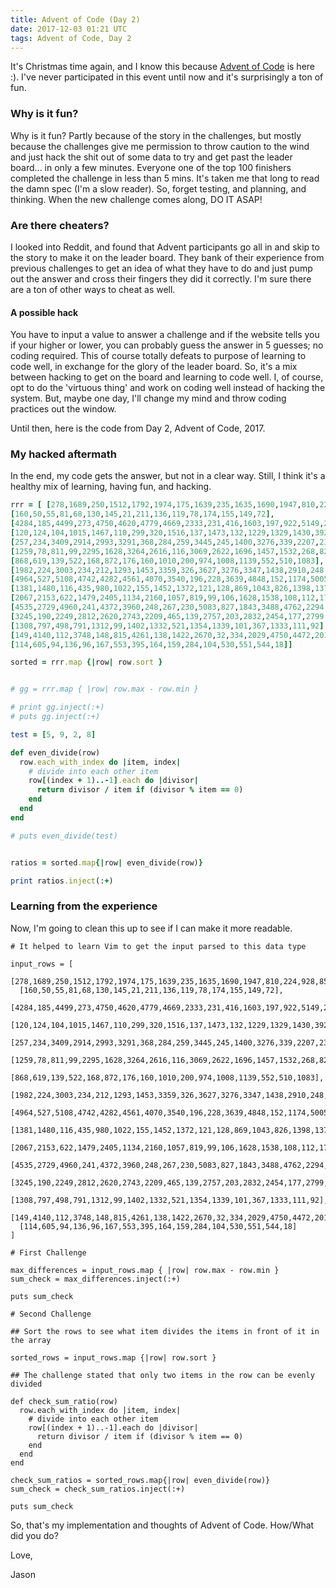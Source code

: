 ```yaml
---
title: Advent of Code (Day 2)
date: 2017-12-03 01:21 UTC
tags: Advent of Code, Day 2
---
```


It's Christmas time again, and I know this because [Advent of
Code](https://adventofcode.com/) is here :).  I've never participated in this
event until now and it's surprisingly a ton of fun.

### Why is it fun?

Why is it fun? Partly because of the story in the challenges, but mostly because
the challenges give me permission to throw caution to the wind and just hack the
shit out of some data to try and get past the leader board... in only a few
minutes. Everyone one of the top 100 finishers completed the challenge in less
than 5 mins.  It's taken me that long to read the damn spec (I'm a slow reader).
So, forget testing, and planning, and thinking.  When the new challenge comes
along, DO IT ASAP!

### Are there cheaters?

I looked into Reddit, and found that Advent participants go all in and skip to
the story to make it on the leader board.  They bank of their experience from
previous challenges to get an idea of what they have to do and just pump out the
answer and cross their fingers they did it correctly.  I'm sure there are a ton
of other ways to cheat as well.

#### A possible hack

You have to input a value to answer a challenge and if the website tells you if
your higher or lower, you can probably guess the answer in 5 guesses; no coding
required.  This of course totally defeats to purpose of learning to code well,
in exchange for the glory of the leader board. So, it's a mix between hacking to
get on the board and learning to code well.  I, of course, opt to do the
'virtuous thing' and work on coding well instead of hacking the system.  But,
maybe one day, I'll change my mind and throw coding practices out the window.

Until then, here is the code from Day 2, Advent of Code, 2017.

### My hacked aftermath

In the end, my code gets the answer, but not in a clear way.  Still, I think
it's a healthy mix of learning, having fun, and hacking.

~~~ ruby
rrr = [ [278,1689,250,1512,1792,1974,175,1639,235,1635,1690,1947,810,224,928,859],
[160,50,55,81,68,130,145,21,211,136,119,78,174,155,149,72],
[4284,185,4499,273,4750,4620,4779,4669,2333,231,416,1603,197,922,5149,2993],
[120,124,104,1015,1467,110,299,320,1516,137,1473,132,1229,1329,1430,392],
[257,234,3409,2914,2993,3291,368,284,259,3445,245,1400,3276,339,2207,233],
[1259,78,811,99,2295,1628,3264,2616,116,3069,2622,1696,1457,1532,268,82],
[868,619,139,522,168,872,176,160,1010,200,974,1008,1139,552,510,1083],
[1982,224,3003,234,212,1293,1453,3359,326,3627,3276,3347,1438,2910,248,2512],
[4964,527,5108,4742,4282,4561,4070,3540,196,228,3639,4848,152,1174,5005,202],
[1381,1480,116,435,980,1022,155,1452,1372,121,128,869,1043,826,1398,137],
[2067,2153,622,1479,2405,1134,2160,1057,819,99,106,1628,1538,108,112,1732],
[4535,2729,4960,241,4372,3960,248,267,230,5083,827,1843,3488,4762,2294,3932],
[3245,190,2249,2812,2620,2743,2209,465,139,2757,203,2832,2454,177,2799,2278],
[1308,797,498,791,1312,99,1402,1332,521,1354,1339,101,367,1333,111,92],
[149,4140,112,3748,148,815,4261,138,1422,2670,32,334,2029,4750,4472,2010],
[114,605,94,136,96,167,553,395,164,159,284,104,530,551,544,18]]

sorted = rrr.map {|row| row.sort }


# gg = rrr.map { |row| row.max - row.min }

# print gg.inject(:+)
# puts gg.inject(:+)

test = [5, 9, 2, 8]

def even_divide(row)
  row.each_with_index do |item, index|
    # divide into each other item
    row[(index + 1)..-1].each do |divisor|
      return divisor / item if (divisor % item == 0)
    end
  end
end

# puts even_divide(test)


ratios = sorted.map{|row| even_divide(row)}

print ratios.inject(:+)
~~~

### Learning from the experience

Now, I'm going to clean this up to see if I can make it more readable.

~~~
# It helped to learn Vim to get the input parsed to this data type

input_rows = [
  [278,1689,250,1512,1792,1974,175,1639,235,1635,1690,1947,810,224,928,859],
  [160,50,55,81,68,130,145,21,211,136,119,78,174,155,149,72],
  [4284,185,4499,273,4750,4620,4779,4669,2333,231,416,1603,197,922,5149,2993],
  [120,124,104,1015,1467,110,299,320,1516,137,1473,132,1229,1329,1430,392],
  [257,234,3409,2914,2993,3291,368,284,259,3445,245,1400,3276,339,2207,233],
  [1259,78,811,99,2295,1628,3264,2616,116,3069,2622,1696,1457,1532,268,82],
  [868,619,139,522,168,872,176,160,1010,200,974,1008,1139,552,510,1083],
  [1982,224,3003,234,212,1293,1453,3359,326,3627,3276,3347,1438,2910,248,2512],
  [4964,527,5108,4742,4282,4561,4070,3540,196,228,3639,4848,152,1174,5005,202],
  [1381,1480,116,435,980,1022,155,1452,1372,121,128,869,1043,826,1398,137],
  [2067,2153,622,1479,2405,1134,2160,1057,819,99,106,1628,1538,108,112,1732],
  [4535,2729,4960,241,4372,3960,248,267,230,5083,827,1843,3488,4762,2294,3932],
  [3245,190,2249,2812,2620,2743,2209,465,139,2757,203,2832,2454,177,2799,2278],
  [1308,797,498,791,1312,99,1402,1332,521,1354,1339,101,367,1333,111,92],
  [149,4140,112,3748,148,815,4261,138,1422,2670,32,334,2029,4750,4472,2010],
  [114,605,94,136,96,167,553,395,164,159,284,104,530,551,544,18]
]

# First Challenge

max_differences = input_rows.map { |row| row.max - row.min }
sum_check = max_differences.inject(:+)

puts sum_check

# Second Challenge

## Sort the rows to see what item divides the items in front of it in the array

sorted_rows = input_rows.map {|row| row.sort }

## The challenge stated that only two items in the row can be evenly divided

def check_sum_ratio(row)
  row.each_with_index do |item, index|
    # divide into each other item
    row[(index + 1)..-1].each do |divisor|
      return divisor / item if (divisor % item == 0)
    end
  end
end

check_sum_ratios = sorted_rows.map{|row| even_divide(row)}
sum_check = check_sum_ratios.inject(:+)

puts sum_check
~~~

So, that's my implementation and thoughts of Advent of Code.  How/What did you
do?

Love,

Jason
